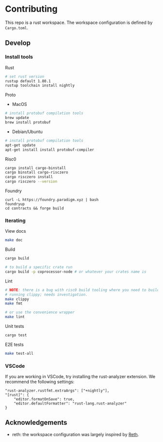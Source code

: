 # Contributing

This repo is a rust workspace. The workspace configuration is defined by `Cargo.toml`.

## Develop

### Install tools

Rust

```sh
# set rust version
rustup default 1.80.1
rustup toolchain install nightly
```

Proto

- MacOS

```sh
# install protobuf compilation tools
brew update
brew install protobuf
```

- Debian/Ubuntu

```sh
# install protobuf compilation tools
apt-get update
apt-get install install protobuf-compiler
```

Risc0

```sh
cargo install cargo-binstall
cargo binstall cargo-risczero
cargo risczero install
cargo risczero --version
```

Foundry

```
curl -L https://foundry.paradigm.xyz | bash
foundryup
cd contracts && forge build
```

### Iterating

View docs

```sh
make doc
```

Build

```sh
cargo build

# to build a specific crate run
cargo build -p coprocessor-node # or whatever your crates name is
```

Lint

```sh
# NOTE: there is a bug with risc0 build tooling where you need to build before
# running clippy; needs investigation.
make clippy
make fmt

# or use the convenience wrapper
make lint
```

Unit tests

```sh
cargo test
```

E2E tests

```sh
make test-all
```

### VSCode

If you are working in VSCode, try installing the rust-analyzer extension. We recommend the following settings:

```
"rust-analyzer.rustfmt.extraArgs": ["+nightly"],
"[rust]": {
    "editor.formatOnSave": true,
    "editor.defaultFormatter": "rust-lang.rust-analyzer"
}
```

## Acknowledgements

- reth: the workspace configuration was largely inspired by [Reth][2].

[1]: https://doc.rust-lang.org/cargo/reference/workspaces.html#the-default-members-field
[2]: https://github.com/paradigmxyz/reth
